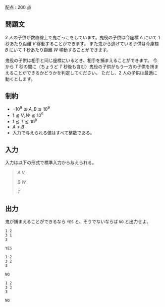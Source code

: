 配点 : $200$ 点

## 問題文

$2$ 人の子供が数直線上で鬼ごっこをしています。鬼役の子供は今座標 $A$ にいて $1$ 秒あたり距離 $V$ 移動することができます。
また鬼から逃げている子供は今座標 $B$ にいて $1$ 秒あたり距離 $W$ 移動することができます。

鬼役の子供は相手と同じ座標にいるとき、相手を捕まえることができます。
今から $T$ 秒の間に（ちょうど $T$ 秒後も含む）鬼役の子供がもう一方の子供を捕まえることができるかどうかを判定してください。
ただし、$2$ 人の子供は最適に動くとします。

## 制約

- $-10^9 \leqq A,B \leqq 10^9$
- $1 \leqq V,W \leqq 10^9$
- $1 \leqq T \leqq 10^9$
- $A \neq B$
- 入力で与えられる値はすべて整数である。

## 入力

入力は以下の形式で標準入力から与えられる。

> $A$ $V$
> 
> $B$ $W$
> 
> $T$

## 出力

鬼が捕まえることができるなら `YES` と、そうでないならば `NO` と出力せよ。

```input1
1 2
3 1
3
```

```output1
YES
```

```input2
1 2
3 2
3
```

```output2
NO
```

```input3
1 2
3 3
3
```

```output3
NO
```